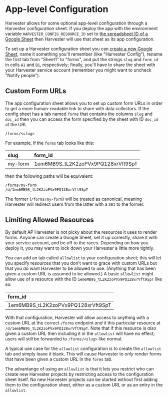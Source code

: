 App-level Configuration
=======================

Harvester allows for some optional app-level configuration through a Harvester
configuration sheet. If you deploy the app with the environment variable
`HARVESTER_CONFIG_RESOURCE_ID` set to [the spreadsheet ID of a Google
Sheet][google-spreadsheet-id] then Harvester will use that sheet as its app
configuration.

To set up a Harvester configuration sheet you can [create a new Google
Sheet](https://sheets.new), name it something you'll remember (like "Harvester
Config"), rename the first tab from "Sheet1" to "forms", and put the strings
`slug` and `form_id` in cells `A1` and `B1`, respectively; finally, you'll have
to share the sheet with your Harvester service account (remember you might want
to uncheck "Notify people").

## Custom Form URLs

The app configuration sheet allows you to set up custom form URLs in order to
get a more human-readable link to share with data collectors. If the config
sheet has a tab named `forms` that contains the columns `slug` and `doc_id`
then you can access the form specified by the sheet with ID `doc_id` at the URL

```shell
/forms/<slug>
```

For example, if the `forms` tab looks like this:

| slug    | form_id                            |
|:--------|:-----------------------------------|
| my-form | 1em6MB9S_tL2K2zoPVx9PQ128xrVft9SpT |

then the following paths will be equivalent:

```shell
/forms/my-form
/d/1em6MB9S_tL2K2zoPVx9PQ128xrVft9SpT
```

The former (`/forms/my-form`) will be treated as canonical, meaning Harvester
will redirect users from the latter with a `301` to the former.

## Limiting Allowed Resources

By default AP Harvester is not picky about the resources it uses to render
forms. Anyone can create a Google Sheet, set it up correctly, share it with
your service account, and be off to the races. Depending on how you deploy it,
you may want to lock down your Harvester a little more tightly.

You can add an tab called `allowlist` to your configuration sheet; this will
let you specify resources that you don't want to grace with custom URLs
but that you do want Harvester to be allowed to use. (Anything that has been
given a custom URL is assumed to be allowed.) A basic `allowlist` might allow
use of a resource with the ID `1em6MB9S_tL2K2zoPVx9PQ128xrVft9SpT` like so:

| form_id                            |
|:-----------------------------------|
| 1em6MB9S_tL2K2zoPVx9PQ128xrVft9SpT |

With that configuration, Harvester will allow access to anything with a custom
URL at the correct `/forms` endpoint _and_ it this particular resource at
`/d/1em6MB9S_tL2K2zoPVx9PQ128xrVft9SpT`. Note that if this resource is _also_
given a custom URL then including it in the `allowlist` will have no effect;
users will still be forwarded to `/forms/<slug>` like normal.

A typical use case for the `allowlist` configuration is to create the
`allowlist` tab and simply leave it blank. This will cause Harvester to _only_
render forms that have been given a custom URL in the `forms` tab.

The advantange of using an `allowlist` is that it lets you restrict who can
create new Harvester projects by restricting access to the configuration sheet
itself. No new Harvester projects can be started without first adding them to
the configuration sheet, either as a custom URL or as an entry in the
`allowlist`.

[google-spreadsheet-id]: https://developers.google.com/sheets/api/guides/concepts#spreadsheet_id
